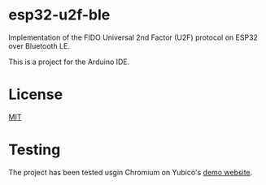 # esp32-u2f-ble
Implementation of the FIDO Universal 2nd Factor (U2F) protocol on ESP32 over Bluetooth LE.

This is a project for the Arduino IDE.

# License
[MIT](https://opensource.org/licenses/MIT)


# Testing
The project has been tested usgin Chromium on Yubico's [demo website](https://demo.yubico.com/webauthn-technical/registration).
